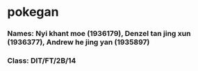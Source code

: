 # pokegan
### Names: Nyi khant moe (1936179), Denzel tan jing xun (1936377), Andrew he jing yan (1935897)
### Class: DIT/FT/2B/14
